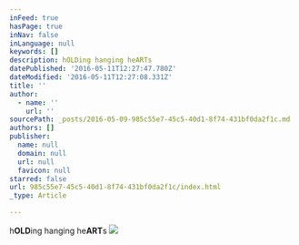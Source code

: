 ```yaml
---
inFeed: true
hasPage: true
inNav: false
inLanguage: null
keywords: []
description: hOLDing hanging heARTs
datePublished: '2016-05-11T12:27:47.780Z'
dateModified: '2016-05-11T12:27:08.331Z'
title: ''
author:
  - name: ''
    url: ''
sourcePath: _posts/2016-05-09-985c55e7-45c5-40d1-8f74-431bf0da2f1c.md
authors: []
publisher:
  name: null
  domain: null
  url: null
  favicon: null
starred: false
url: 985c55e7-45c5-40d1-8f74-431bf0da2f1c/index.html
_type: Article

---
```

h**OLD**ing hanging he**ART**s
![](https://the-grid-user-content.s3-us-west-2.amazonaws.com/14bc7280-9105-497f-882a-4cf84e6e8945.jpg)